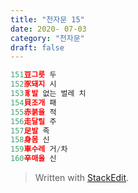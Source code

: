 ```yaml
---
title: "천자문 15"
date: 2020- 07-03
category: "천자문"
draft: false
---
```

```js
151豆그릇 두
152豕돼지 시
153豸발 없는 벌레 치
154貝조개 패
155赤붉을 적
156走달릴 주
157足발 족
158身몸 신
159車수레 거/차
160辛매울 신
```

> Written with [StackEdit](https://stackedit.io/).
<!--stackedit_data:
eyJoaXN0b3J5IjpbLTE2NTI2OTgxNjFdfQ==
-->